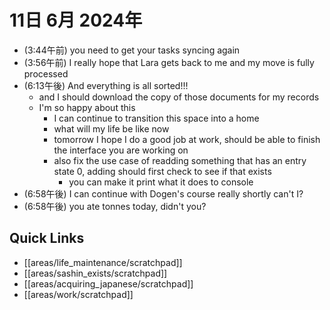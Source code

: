 # 11日 6月 2024年
- (3:44午前) you need to get your tasks syncing again
- (3:56午前) I really hope that Lara gets back to me and my move is fully processed
- (6:13午後) And everything is all sorted!!!
  - and I should download the copy of those documents for my records
  - I'm so happy about this
    - I can continue to transition this space into a home
    - what will my life be like now
    - tomorrow I hope I do a good job at work, should be able to finish the interface you are working on
    - also fix the use case of readding something that has an entry state 0, adding should first check to see if that exists
      - you can make it print what it does to console
- (6:58午後) I can continue with Dogen's course really shortly can't I?
- (6:58午後) you ate tonnes today, didn't you?



 



## Quick Links
- [[areas/life_maintenance/scratchpad]]
- [[areas/sashin_exists/scratchpad]]
- [[areas/acquiring_japanese/scratchpad]]
- [[areas/work/scratchpad]]
